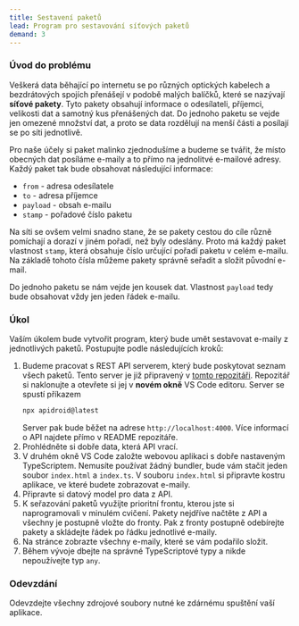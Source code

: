 ```yaml
---
title: Sestavení paketů
lead: Program pro sestavování síťových paketů
demand: 3
---
```


### Úvod do problému

Veškerá data běhající po internetu se po různých optických kabelech a bezdrátových spojích přenášejí v podobě malých balíčků, které se nazývají **síťové pakety**. Tyto pakety obsahují informace o odesílateli, příjemci, velikosti dat a samotný kus přenášených dat. Do jednoho paketu se vejde jen omezené množství dat, a proto se data rozdělují na menší části a posílají se po síti jednotlivě.

Pro naše účely si paket malinko zjednodušíme a budeme se tvářit, že místo obecných dat posíláme e-maily a to přímo na jednolitvé e-mailové adresy. Každý paket tak bude obsahovat následující informace:

- `from` - adresa odesílatele
- `to` - adresa příjemce
- `payload` - obsah e-mailu
- `stamp` - pořadové číslo paketu

Na síti se ovšem velmi snadno stane, že se pakety cestou do cíle různě pomíchají a dorazí v jiném pořadí, než byly odeslány. Proto má každý paket vlastnost `stamp`, která obsahuje číslo určující pořadí paketu v celém e-mailu. Na základě tohoto čísla můžeme pakety správně seřadit a složit původní e-mail.

Do jednoho paketu se nám vejde jen kousek dat. Vlastnost `payload` tedy bude obsahovat vždy jen jeden řádek e-mailu.

### Úkol

Vaším úkolem bude vytvořit program, který bude umět sestavovat e-maily z jednotlivých paketů. Postupujte podle následujících kroků:

1.  Budeme pracovat s REST API serverem, který bude poskytovat seznam všech paketů. Tento server je již připravený v [tomto repozitáři](https://github.com/kodim-vyuka/packets-api). Repozitář si naklonujte a otevřete si jej v **novém okně** VS Code editoru. Server se spustí příkazem
    ```bash
    npx apidroid@latest
    ```
    Server pak bude běžet na adrese `http://localhost:4000`. Více informací o API najdete přímo v README repozitáře.
1.  Prohlédněte si dobře data, která API vrací.
1.  V druhém okně VS Code založte webovou aplikaci s dobře nastaveným TypeScriptem. Nemusíte používat žádný bundler, bude vám stačit jeden soubor `index.html` a `index.ts`. V souboru `index.html` si připravte kostru aplikace, ve které budete zobrazovat e-maily.
1.  Připravte si datový model pro data z API.
1.  K seřazování paketů využijte prioritní frontu, kterou jste si naprogramovali v minulém cvičení. Pakety nejdříve načtěte z API a všechny je postupně vložte do fronty. Pak z fronty postupně odebírejte pakety a skládejte řádek po řádku jednotlivé e-maily.
1.  Na stránce zobrazte všechny e-maily, které se vám podařilo složit.
1.  Během vývoje dbejte na správné TypeScriptové typy a nikde nepoužívejte typ `any`.

### Odevzdání

Odevzdejte všechny zdrojové soubory nutné ke zdárnému spuštění vaší aplikace.


